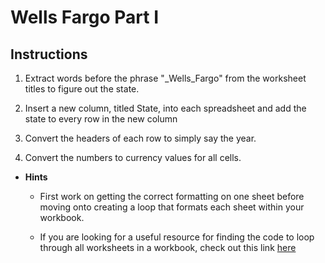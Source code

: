 # Wells Fargo Part I

## Instructions

1. Extract words before the phrase "\_Wells_Fargo" from the worksheet titles to figure out the state.

2. Insert a new column, titled State, into each spreadsheet and add the state to every row in the new column 

3. Convert the headers of each row to simply say the year.

4. Convert the numbers to currency values for all cells.

* **Hints**

  * First work on getting the correct formatting on one sheet before moving onto creating a loop that formats each sheet within your workbook.

  * If you are looking for a useful resource for finding the code to loop through all worksheets in a workbook, check out this link [here](https://support.microsoft.com/en-us/help/142126/macro-to-loop-through-all-worksheets-in-a-workbook)
